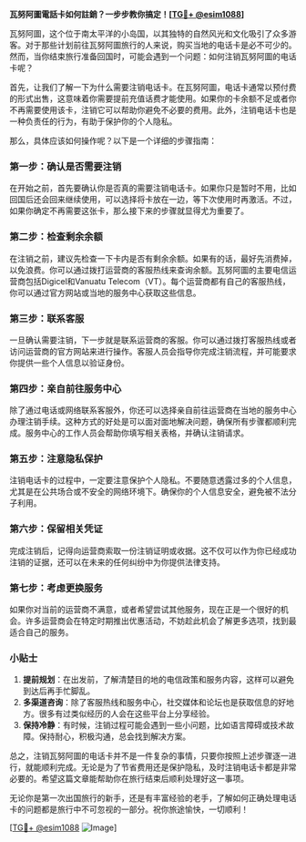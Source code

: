**瓦努阿圖電話卡如何註銷？一步步教你搞定！[[TG💪+ @esim1088](https://t.me/s/esim1088)]**

瓦努阿圖，这个位于南太平洋的小岛国，以其独特的自然风光和文化吸引了众多游客。对于那些计划前往瓦努阿圖旅行的人来说，购买当地的电话卡是必不可少的。然而，当你结束旅行准备回国时，可能会遇到一个问题：如何注销瓦努阿圖的电话卡呢？

首先，让我们了解一下为什么需要注销电话卡。在瓦努阿圖，电话卡通常以预付费的形式出售，这意味着你需要提前充值话费才能使用。如果你的卡余额不足或者你不再需要使用该卡，注销它可以帮助你避免不必要的费用。此外，注销电话卡也是一种负责任的行为，有助于保护你的个人隐私。

那么，具体应该如何操作呢？以下是一个详细的步骤指南：

### **第一步：确认是否需要注销**
在开始之前，首先要确认你是否真的需要注销电话卡。如果你只是暂时不用，比如回国后还会回来继续使用，可以选择将卡放在一边，等下次使用时再激活。不过，如果你确定不再需要这张卡，那么接下来的步骤就显得尤为重要了。

### **第二步：检查剩余余额**
在注销之前，建议先检查一下卡内是否有剩余余额。如果有的话，最好先消费掉，以免浪费。你可以通过拨打运营商的客服热线来查询余额。瓦努阿圖的主要电信运营商包括Digicel和Vanuatu Telecom（VT）。每个运营商都有自己的客服热线，你可以通过官方网站或当地的服务中心获取这些信息。

### **第三步：联系客服**
一旦确认需要注销，下一步就是联系运营商的客服。你可以通过拨打客服热线或者访问运营商的官方网站来进行操作。客服人员会指导你完成注销流程，并可能要求你提供一些个人信息以验证身份。

### **第四步：亲自前往服务中心**
除了通过电话或网络联系客服外，你还可以选择亲自前往运营商在当地的服务中心办理注销手续。这种方式的好处是可以面对面地解决问题，确保所有步骤都顺利完成。服务中心的工作人员会帮助你填写相关表格，并确认注销请求。

### **第五步：注意隐私保护**
注销电话卡的过程中，一定要注意保护个人隐私。不要随意透露过多的个人信息，尤其是在公共场合或不安全的网络环境下。确保你的个人信息安全，避免被不法分子利用。

### **第六步：保留相关凭证**
完成注销后，记得向运营商索取一份注销证明或收据。这不仅可以作为你已经成功注销的证据，还可以在未来的任何纠纷中为你提供法律支持。

### **第七步：考虑更换服务**
如果你对当前的运营商不满意，或者希望尝试其他服务，现在正是一个很好的机会。许多运营商会在特定时期推出优惠活动，不妨趁此机会了解更多选项，找到最适合自己的服务。

### **小贴士**
1. **提前规划**：在出发前，了解清楚目的地的电信政策和服务内容，这样可以避免到达后再手忙脚乱。
2. **多渠道咨询**：除了客服热线和服务中心，社交媒体和论坛也是获取信息的好地方。很多有过类似经历的人会在这些平台上分享经验。
3. **保持冷静**：有时候，注销过程可能会遇到一些小问题，比如语言障碍或技术故障。保持耐心，积极沟通，总会找到解决方案。

总之，注销瓦努阿圖的电话卡并不是一件复杂的事情，只要你按照上述步骤逐一进行，就能顺利完成。无论是为了节省费用还是保护隐私，及时注销电话卡都是非常必要的。希望这篇文章能帮助你在旅行结束后顺利处理好这一事项。

无论你是第一次出国旅行的新手，还是有丰富经验的老手，了解如何正确处理电话卡的问题都是旅行中不可忽视的一部分。祝你旅途愉快，一切顺利！

[[TG💪+ @esim1088](https://t.me/s/esim1088) ![Image](https://i.postimg.cc/4NQfJmqS/Snipaste-2025-05-13-00-14-12.png)]